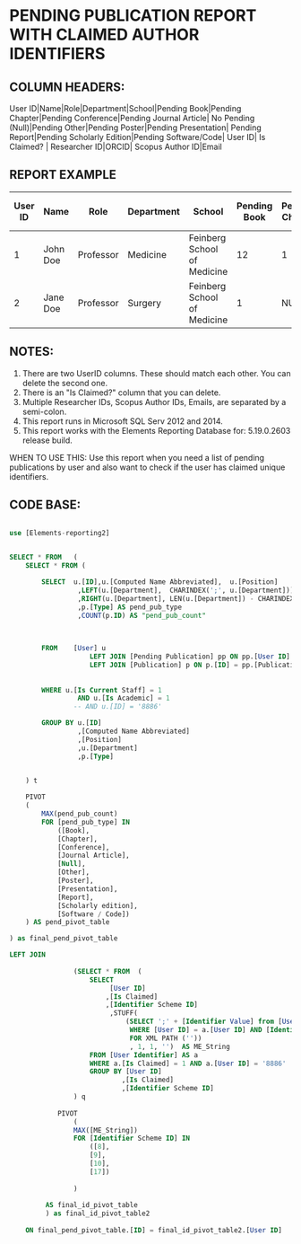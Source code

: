 # PENDING PUBLICATION REPORT WITH CLAIMED AUTHOR IDENTIFIERS

## COLUMN HEADERS: 

User ID|Name|Role|Department|School|Pending Book|Pending Chapter|Pending Conference|Pending Journal Article| No Pending (Null)|Pending Other|Pending Poster|Pending Presentation| Pending Report|Pending Scholarly Edition|Pending Software/Code| User ID| Is Claimed? | Researcher ID|ORCID| Scopus Author ID|Email


## REPORT EXAMPLE

| User ID | Name     | Role      | Department | School                      | Pending Book | Pending Chapter | Pending Conference | Pending Journal Article | No Pending (Null) | Pending Other | Pending Poster | Pending Presentation | Pending Report | Pending Scholarly Edition | Pending Software/Code | User ID | Is Claimed? | Researcher ID | ORCID               | Scopus Author ID                    | Email                     |
|---------|----------|-----------|------------|-----------------------------|--------------|-----------------|--------------------|-------------------------|-------------------|---------------|----------------|----------------------|----------------|---------------------------|-----------------------|---------|-------------|---------------|---------------------|-------------------------------------|---------------------------|
| 1       | John Doe | Professor | Medicine   | Feinberg School of Medicine | 12           | 1               | 2                  | 52                      | 0                 | 0             | 2              | 1                    | 3              | 1                         | 2                     | 1       | 1           | A-6866-2019   | 0000-0001-7302-7587 | 57211486598;7403534728              | john.doe@northwestern.edu |
| 2       | Jane Doe | Professor | Surgery    | Feinberg School of Medicine | 1            | NULL            | NULL               | NULL                    | NULL              | NULL          | NULL           | NULL                 | NULL           | 1                         | 3                     | 2       | 1           | W-8145-2019   | 0000-0003-2790-1143 | 35276463900;57202040844;57206608563 | jane.doe@northwestern.edu |


## NOTES: 
1. There are two UserID columns. These should match each other. You can delete the second one.
2. There is an "Is Claimed?" column that you can delete.  
3. Multiple Researcher IDs, Scopus Author IDs, Emails, are separated by a semi-colon. 
3. This report runs in Microsoft SQL Serv 2012 and 2014. 
4. This report works with the Elements Reporting Database for: 5.19.0.2603 release build. 

WHEN TO USE THIS:
Use this report when you need a list of pending publications by user and also want to check if the user has claimed unique identifiers. 


## CODE BASE:
~~~sql

use [Elements-reporting2]


SELECT * FROM	(
	SELECT * FROM (

		SELECT  u.[ID],u.[Computed Name Abbreviated],  u.[Position] 
				 ,LEFT(u.[Department],  CHARINDEX(';', u.[Department])) "True Department" 
				 ,RIGHT(u.[Department], LEN(u.[Department]) - CHARINDEX(';', u.[Department])) "True School"
				 ,p.[Type] AS pend_pub_type
				 ,COUNT(p.ID) AS "pend_pub_count"
		
	

		FROM    [User] u 
         			LEFT JOIN [Pending Publication] pp ON pp.[User ID] = u.ID 
        			LEFT JOIN [Publication] p ON p.[ID] = pp.[Publication ID]
			
			
		WHERE u.[Is Current Staff] = 1 
				 AND u.[Is Academic] = 1
				-- AND u.[ID] = '8886'

		GROUP BY u.[ID]
				 ,[Computed Name Abbreviated] 
				 ,[Position]
				 ,u.[Department] 
				 ,p.[Type]
			

	) t

	PIVOT
	(
		MAX(pend_pub_count) 
		FOR [pend_pub_type] IN 
			([Book], 
			[Chapter], 
			[Conference], 
			[Journal Article], 
			[Null], 
			[Other], 
			[Poster], 
			[Presentation], 
			[Report], 
			[Scholarly edition], 
			[Software / Code])
	) AS pend_pivot_table

) as final_pend_pivot_table

LEFT JOIN
				
				(SELECT * FROM	(
					SELECT
						 [User ID]
						,[Is Claimed]
						,[Identifier Scheme ID]
						 ,STUFF(
							 (SELECT ';' + [Identifier Value] from [User Identifier]
							  WHERE [User ID] = a.[User ID] AND [Identifier Scheme ID] = a.[Identifier Scheme ID] AND a.[Is Claimed] = 1
							  FOR XML PATH (''))
							  , 1, 1, '')  AS ME_String
					FROM [User Identifier] AS a
					WHERE a.[Is Claimed] = 1 AND a.[User ID] = '8886'
					GROUP BY [User ID]
							,[Is Claimed]
							,[Identifier Scheme ID]
				) q
		
			PIVOT
				(
				MAX([ME_String]) 
				FOR [Identifier Scheme ID] IN 
					([8], 
					[9], 
					[10], 
					[17])
		
				)
			
		 AS final_id_pivot_table
		 ) as final_id_pivot_table2
		 
 	ON final_pend_pivot_table.[ID] = final_id_pivot_table2.[User ID]

